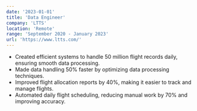 ```yaml
---
date: '2023-01-01'
title: 'Data Engineer'
company: 'LTTS'
location: 'Remote'
range: 'September 2020 - January 2023'
url: 'https://www.ltts.com/'
---
```


- Created efficient systems to handle 50 million flight records daily, ensuring smooth data processing.
- Made data handling 50% faster by optimizing data processing techniques.
- Improved flight allocation reports by 40%, making it easier to track and manage flights.
- Automated daily flight scheduling, reducing manual work by 70% and improving accuracy.